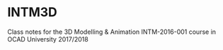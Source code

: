 # INTM3D
Class notes for the 3D Modelling & Animation INTM-2016-001 course in OCAD University 2017/2018
